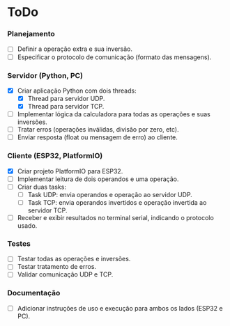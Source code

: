 # ToDo

### Planejamento
- [ ] Definir a operação extra e sua inversão.
- [ ] Especificar o protocolo de comunicação (formato das mensagens).

### Servidor (Python, PC)
- [x] Criar aplicação Python com dois threads:
    - [x] Thread para servidor UDP.
    - [x] Thread para servidor TCP.
- [ ] Implementar lógica da calculadora para todas as operações e suas inversões.
- [ ] Tratar erros (operações inválidas, divisão por zero, etc).
- [ ] Enviar resposta (float ou mensagem de erro) ao cliente.

### Cliente (ESP32, PlatformIO)
- [x] Criar projeto PlatformIO para ESP32.
- [ ] Implementar leitura de dois operandos e uma operação.
- [ ] Criar duas tasks:
    - [ ] Task UDP: envia operandos e operação ao servidor UDP.
    - [ ] Task TCP: envia operandos invertidos e operação invertida ao servidor TCP.
- [ ] Receber e exibir resultados no terminal serial, indicando o protocolo usado.

### Testes
- [ ] Testar todas as operações e inversões.
- [ ] Testar tratamento de erros.
- [ ] Validar comunicação UDP e TCP.

### Documentação
- [ ] Adicionar instruções de uso e execução para ambos os lados (ESP32 e PC).